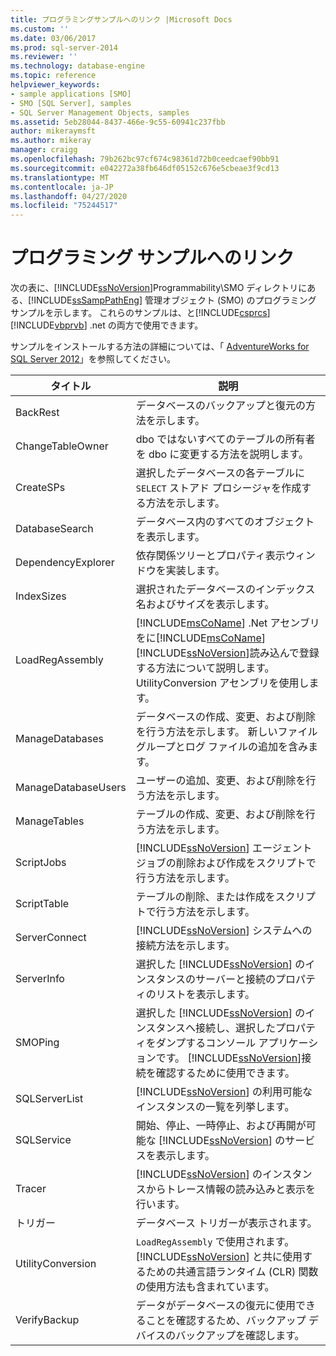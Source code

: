 ```yaml
---
title: プログラミングサンプルへのリンク |Microsoft Docs
ms.custom: ''
ms.date: 03/06/2017
ms.prod: sql-server-2014
ms.reviewer: ''
ms.technology: database-engine
ms.topic: reference
helpviewer_keywords:
- sample applications [SMO]
- SMO [SQL Server], samples
- SQL Server Management Objects, samples
ms.assetid: 5eb28044-8437-466e-9c55-60941c237fbb
author: mikeraymsft
ms.author: mikeray
manager: craigg
ms.openlocfilehash: 79b262bc97cf674c98361d72b0ceedcaef90bb91
ms.sourcegitcommit: e042272a38fb646df05152c676e5cbeae3f9cd13
ms.translationtype: MT
ms.contentlocale: ja-JP
ms.lasthandoff: 04/27/2020
ms.locfileid: "75244517"
---
```

# <a name="link-to-programming-samples"></a>プログラミング サンプルへのリンク
  次の表に、[!INCLUDE[ssNoVersion](../../includes/ssnoversion-md.md)]Programmability\SMO ディレクトリにある、[!INCLUDE[ssSampPathEng](../../includes/sssamppatheng-md.md)] 管理オブジェクト (SMO) のプログラミング サンプルを示します。 これらのサンプルは、と[!INCLUDE[csprcs](../../includes/csprcs-md.md)] [!INCLUDE[vbprvb](../../includes/vbprvb-md.md)] .net の両方で使用できます。  
  
 サンプルをインストールする方法の詳細については、「 [AdventureWorks for SQL Server 2012](https://msftdbprodsamples.codeplex.com/releases/view/55330)」を参照してください。  
  
|タイトル|説明|  
|-----------|-----------------|  
|BackRest|データベースのバックアップと復元の方法を示します。|  
|ChangeTableOwner|dbo ではないすべてのテーブルの所有者を dbo に変更する方法を説明します。|  
|CreateSPs|選択したデータベースの各テーブルに `SELECT` ストアド プロシージャを作成する方法を示します。|  
|DatabaseSearch|データベース内のすべてのオブジェクトを表示します。|  
|DependencyExplorer|依存関係ツリーとプロパティ表示ウィンドウを実装します。|  
|IndexSizes|選択されたデータベースのインデックス名およびサイズを表示します。|  
|LoadRegAssembly |[!INCLUDE[msCoName](../../includes/msconame-md.md)] .Net アセンブリをに[!INCLUDE[msCoName](../../includes/msconame-md.md)] [!INCLUDE[ssNoVersion](../../includes/ssnoversion-md.md)]読み込んで登録する方法について説明します。 UtilityConversion アセンブリを使用します。|  
|ManageDatabases|データベースの作成、変更、および削除を行う方法を示します。 新しいファイル グループとログ ファイルの追加を含みます。|  
|ManageDatabaseUsers|ユーザーの追加、変更、および削除を行う方法を示します。|  
|ManageTables|テーブルの作成、変更、および削除を行う方法を示します。|  
|ScriptJobs|[!INCLUDE[ssNoVersion](../../includes/ssnoversion-md.md)] エージェント ジョブの削除および作成をスクリプトで行う方法を示します。|  
|ScriptTable|テーブルの削除、または作成をスクリプトで行う方法を示します。|  
|ServerConnect |[!INCLUDE[ssNoVersion](../../includes/ssnoversion-md.md)] システムへの接続方法を示します。|  
|ServerInfo |選択した [!INCLUDE[ssNoVersion](../../includes/ssnoversion-md.md)] のインスタンスのサーバーと接続のプロパティのリストを表示します。|  
|SMOPing |選択した [!INCLUDE[ssNoVersion](../../includes/ssnoversion-md.md)] のインスタンスへ接続し、選択したプロパティをダンプするコンソール アプリケーションです。 [!INCLUDE[ssNoVersion](../../includes/ssnoversion-md.md)]接続を確認するために使用できます。|  
|SQLServerList|[!INCLUDE[ssNoVersion](../../includes/ssnoversion-md.md)] の利用可能なインスタンスの一覧を列挙します。|  
|SQLService |開始、停止、一時停止、および再開が可能な [!INCLUDE[ssNoVersion](../../includes/ssnoversion-md.md)] のサービスを表示します。|  
|Tracer|[!INCLUDE[ssNoVersion](../../includes/ssnoversion-md.md)] のインスタンスからトレース情報の読み込みと表示を行います。|  
|トリガー|データベース トリガーが表示されます。|  
|UtilityConversion |`LoadRegAssembly` で使用されます。 [!INCLUDE[ssNoVersion](../../includes/ssnoversion-md.md)] と共に使用するための共通言語ランタイム (CLR) 関数の使用方法も含まれています。|  
|VerifyBackup|データがデータベースの復元に使用できることを確認するため、バックアップ デバイスのバックアップを確認します。|  
  
